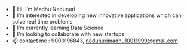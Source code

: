 - 👋 Hi, I’m Madhu Nedunuri
- 👀 I’m interested in developing new innovative applications which can solve real time problems
- 🌱 I’m currently learning Data Science 
- 💞️ I’m looking to collaborate with new startups
- 📫 contact me : 9000196843, nedunurimadhu10011999@gmail.com

<!---
madhunedunuri47/madhunedunuri47 is a ✨ special ✨ repository because its `README.md` (this file) appears on your GitHub profile.
You can click the Preview link to take a look at your changes.
--->
